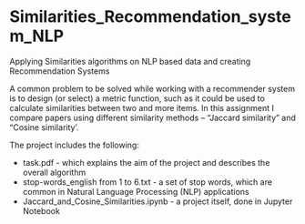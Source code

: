 # Similarities_Recommendation_system_NLP
Applying Similarities algorithms on NLP based data and creating Recommendation Systems

A common problem to be solved while working with a recommender system is to design (or select) a metric function, such as it could be used to calculate similarities between two and more items.
In this assignment I compare papers using different similarity methods – “Jaccard similarity” and “Cosine similarity’.

The project includes the following:

- task.pdf - which explains the aim of the project and describes the overall algorithm
- stop-words_english from 1 to 6.txt - a set of stop words, which are common in Natural Language Processing (NLP) applications
- Jaccard_and_Cosine_Similarities.ipynb - a project itself, done in Jupyter Notebook
